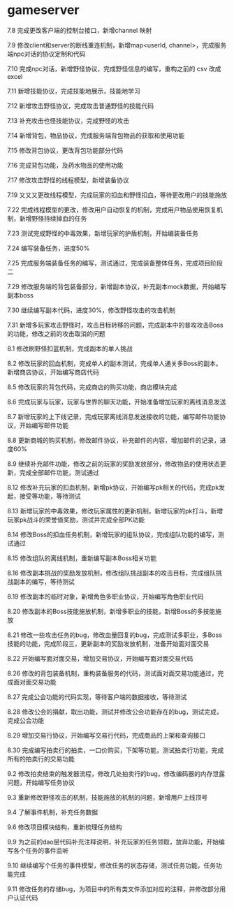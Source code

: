 # gameserver

7.8 完成更改客户端的控制台接口，新增channel 映射
 
7.9 修改client和server的断线重连机制，新增map<userId, channel>，完成服务端npc对话的协议定制和代码

7.10 完成npc对话，新增野怪协议，完成野怪信息的编写，重构之前的 csv 改成 excel

7.11 新增技能协议，完成技能地展示，技能地学习

7.12 新增攻击野怪协议，完成攻击普通野怪的技能代码

7.13 补充攻击也怪技能协议，完成野怪的攻击

7.14 新增背包，物品协议，完成服务端背包物品的获取和使用功能

7.15 修改背包协议，更改背包功能部分代码

7.16 完成背包功能，及药水物品的使用功能

7.17 修改攻击野怪的线程模型，新增装备协议

7.19 又又又更改线程模型，完成玩家的扣血和野怪扣血，等待更改用户的技能施放

7.22 完成线程模型的更改，修改用户自动恢复的机制，完成用户物品使用恢复机制，新增野怪持续掉血的任务

7.23 测试完成野怪的中毒效果，新增玩家的护盾机制，开始编装备任务

7.24 编写装备任务，进度50%

7.25 完成服务端装备任务的编写，测试通过，完成装备整体任务，完成项目阶段二

7.29 修改服务端的背包装备部分，新增副本协议，补充副本mock数据，开始编写副本boss

7.30 继续编写副本代码，进度30%，修改野怪攻击的攻击机制

7.31 新增多玩家攻击野怪时，攻击目标转移的问题，完成副本中的普攻攻击Boss的功能，修改之前的攻击取消的问题

8.1 修改刷野怪扣蓝机制，完成副本的单人挑战

8.2 修改玩家的回血机制，完成单人的副本测试，完成单人通关多Boss的副本。新增商店协议，开始编写商店代码

8.5 修改玩家的背包代码，完成商店的购买功能，商店模块完成

8.6 完成玩家与玩家，玩家与世界的聊天功能，开始准备增加玩家的离线消息发送

8.7 新增玩家的上下线记录，完成玩家离线消息发送接收的功能，编写邮件功能协议，开始编写邮件功能

8.8 更新商城的购买机制，修改邮件协议，补充邮件的内容，增加邮件的记录，进度60%

8.9 继续补充邮件功能，修改之前的玩家的奖励发放部分，修改物品的使用状态更新，完成全部邮件功能，测试通过

8.12 修改补充玩家的扣血机制，新增pk协议，开始编写pk相关的代码，完成pk发起，接受等功能，等待测试

8.13 新增玩家的中毒效果，修改玩家属性的更新机制，新增玩家的pk打斗，新增玩家pk战斗的荣誉值奖励，测试并完成全部PK功能

8.14 修改Boss的扣血任务机制，新增玩家的组队协议，完成组队功能的编写，测试通过

8.15 修改组队的离线机制，重新编写副本Boss相关功能

8.16 修改副本挑战的奖励发放机制，修改组队挑战副本的攻击目标，完成组队挑战副本的编写，等待测试

8.19 修改副本的临时对象，新增角色多职业协议，开始编写角色职业代码

8.20 修改副本的Boss技能施放机制，新增多职业的技能，新增Boss的多技能施放

8.21 修改一些攻击任务的bug，修改血量回复的bug，完成测试多职业，多Boss技能的功能，完成阶段三，更新副本的奖励发放机制，准备开始面对面交易

8.22 开始编写面对面交易，增加交易协议，开始编写面对面交易代码

8.26 修改的背包装备机制，重构装备服务的代码，测试面对面交易功能通过，完成面对面交易功能

8.27 完成公会功能的代码实现，等待客户端的数据接收，等待测试

8.28 修改公会的捐献，取出功能，测试并修改公会功能存在的bug，测试完成，完成公会功能

8.29 增加交易行协议，开始编写交易行代码，完成商品的上架和查询接口

8.30 完成编写拍卖行的拍卖，一口价购买，下架等功能，测试拍卖行功能，完成所有的拍卖行的交易功能

9.2 修改拍卖结束的触发器流程，修改几处拍卖行的bug，修改编码器的内存泄露问题，开始编写任务协议

9.3 重新修改野怪攻击的机制，技能施放的机制的问题，新增用户上线顶号

9.4 了解事件机制，补充任务数据

9.6 修改项目模块结构，重新梳理任务结构

9.9 为之前的dao层代码补充注释说明，补充玩家的任务领取，放弃功能，开始编写各个任务的事件监听

9.10 继续编写个任务的事件模型，修改任务的状态存储，测试任务功能，任务功能完成

9.11 修改任务的存储bug，为项目中的所有类文件添加对应的注释，并修改部分用户认证代码